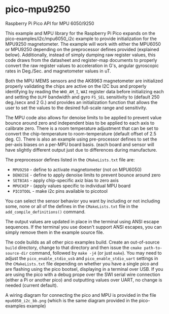 # pico-mpu9250
Raspberry Pi Pico API for MPU 6050/9250

This example and MPU library for the Raspberry Pi Pico expands on the pico-examples/i2c/mpu6050_i2c example to provide initialization for the MPU9250 magnetometer. The example will work with either the MPU6050 or MPU9250 depending on the preprocessor defines provided (explained below). Additionally, instead of simply dumping raw register values, this code draws from the datasheet and register-map documents to properly convert the raw register values to acceleration in G's, angular gyroscopic rates in Deg./Sec. and magnetometer values in uT.

Both the MPU MEMS sensors and the AK8963 magnetometer are initialized properly validating the chips are active on the I2C bus and properly identifying by reading the `WHO_AM_I`, `WAI` register data before initializing each and setting the `DLPF` bandwidth and gyro `FS_SEL` sensitivity to (default 250 deg./secx and 2 G.) and provides an initialization function that allows the user to set the values to the desired full-scale range and sensitivity.

The MPU code also allows for denoise limits to be applied to prevent value bounce around zero and independent bias to be applied to each axis to calibrate zero. There is a room temperature adjustment that can be set to convert the chip-temperature to room-temperature (default offset of 2.5 deg. C). There is also an example using pre-processor defines to set the per-axis biases on a per-MPU board basis. (each board and sensor will have slightly different output just due to differences during manufacture.

The preprocessor defines listed in the `CMakeLists.txt` file are:

*  `MPU9250` - define to activate magnetometer (not on MPU6050)
*  `DENOISE` - define to apply denoise limits to prevent bounce around zero
*  `SETBIAS` - apply chip-specific axiz bias to zero axis
*  `MPUCHIP` - (apply values specific to individual MPU board
*  `PICOTOOL` - make i2c pins available to picotool

You can select the sensor behavior you want by including or not including some, none or all of the defines in the `CMakeLists.txt` file in the `add_compile_definitions()` command.

The output values are updated in place in the terminal using ANSI escape sequences. If the terminal you use doesn't support ANSI escapes, you can simply remove them in the example source file.

The code builds as all other pico examples build. Create an out-of-source `build` directory, change to that directory and then issue the `cmake path-to-source-dir` command, followed by `make -j4` (or just `make`). You may need to adjust the `pico_enable_stdio_usb` and `pico_enable_stdio_uart` settings in the `CMakeLists.txt` file depending on whether you have a single pico and are flashing using the pico bootsel, displaying in a terminal over USB. If you are using the pico with a debug prope over the SWI serial wire connection (either a Pi or another pico) and outputting values over UART, no change is needed (current default).

A wiring diagram for connecting the pico and MPU is provided in the file `mpu6050_i2c_bb.png` (which is the same diagram provided in the pico-examples example)
